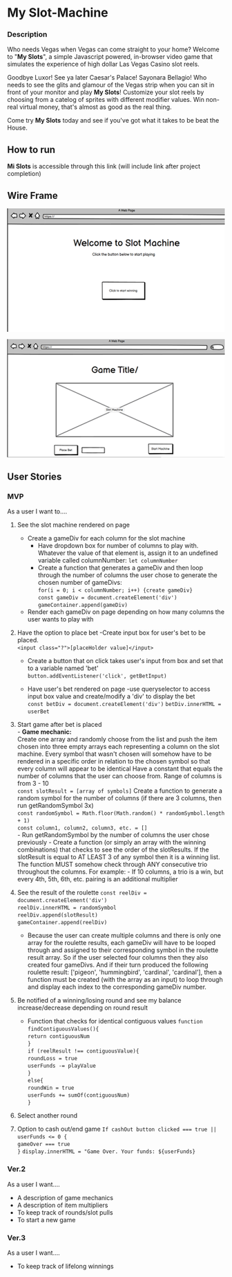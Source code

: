 
# My Slot-Machine

### Description

Who needs Vegas when Vegas can come straight to your home? Welcome to "**My Slots**", a simple Javascript powered, in-browser video game that simulates the experience of high dollar Las Vegas Casino slot reels. 

Goodbye Luxor! See ya later Caesar's Palace! Sayonara Bellagio! Who needs to see the glits and glamour of the Vegas strip when you can sit in front of your monitor and play **My Slots**! Customize your slot reels by choosing from a catelog of sprites with different modifier values. Win non-real virtual money, that's almost as good as the real thing. 

Come try **My Slots** today and see if you've got what it takes to be beat the House.


## How to run

**Mi Slots** is accessible through this link (will include link after project completion)

## Wire Frame

![Landing Page](Wire-Frame-loadingPage.png)

![Game Page](Wire-Frame-gamePage.png)



## User Stories

### MVP

As a user I want to....

1. See the slot machine rendered on page
    - Create a gameDiv for each column for the slot machine
        - Have dropdown box for number of columns to play with. Whatever the value of that element is, assign it to an undefined variable called columnNumber: 
        `let columnNumber`
        - Create a function that generates a gameDiv and then loop through the number of columns the user chose to generate the chosen number of gameDivs: <br>
        `for(i = 0; i < columnNumber; i++) {create gameDiv}` <br>
         `const gameDiv = document.createElement('div')` <br>
         `gameContainer.append(gameDiv)`
    - Render each gameDiv on page depending on how many columns the user wants to play with

2. Have the option to place bet
    -Create input box for user's bet to be placed. <br>
        `<input class="?">[placeHolder value]</input>`
    - Create a button that on click takes user's input from box and set that to a variable named 'bet' <br>
        `button.addEventListener('click', getBetInput)`
         
    - Have user's bet rendered on page 
        -use queryselector to access input box value and create/modify a 'div' to display the bet    
            `const betDiv = document.createElement('div')`
            `betDiv.innerHTML = userBet`

3. Start game after bet is placed <br>
       - **Game mechanic:** <br>
          Create one array and randomly choose from the list and push the item chosen into three empty arrays each representing a column on the slot machine. Every symbol that wasn't chosen will somehow have to be rendered in a specific order in relation to the chosen symbol so that every column will appear to be identical
                Have a constant that equals the number of columns that the user can choose from. Range of columns is from 3 - 10 <br>
                `const slotResult = [array of symbols]`
                Create a function to generate a random symbol for the number of columns (if there are 3 columns, then run getRandomSymbol 3x) <br>
                    `const randomSymbol = Math.floor(Math.random() * randomSymbol.length + 1)` <br>
                    `const column1, column2, column3, etc. = []` <br>
                - Run getRandomSymbol by the number of columns the user chose previously
                - Create a function (or simply an array with the winning combinations) that checks to see the order of the slotResults. If the slotResult is equal to AT LEAST 3 of any symbol then it is a winning list. The function MUST somehow check through ANY consecutive trio throughout the columns. For example:
                    - If 10 columns, a trio is a win, but every 4th, 5th, 6th, etc. pairing is an additional multiplier

4. See the result of the roulette
    `const reelDiv = document.createElement('div')` <br>
    `reelDiv.innerHTML = randomSymbol` <br>
    `reelDiv.append(slotResult)` <br>
    `gameContainer.append(reelDiv)`
    - Because the user can create multiple columns and there is only one array for the roulette results, each gameDiv will have to be looped through and assigned to their corresponding symbol in the roulette result array. So if the user selected four columns then they also created four gameDivs. And if their turn produced the following roulette result: ['pigeon', 'hummingbird', 'cardinal', 'cardinal'], then a function must be created (with the array as an input) to loop through and display each index to the corresponding gameDiv number.
    
5. Be notified of a winning/losing round and see my balance increase/decrease depending on round result
    - Function that checks for identical contiguous values
     `function findContiguousValues(){` <br>
        `return contiguousNum` <br>
        `}` <br>
    `if (reelResult !== contiguousValue){` <br>
        `roundLoss = true` <br>
        `userFunds -= playValue` <br>
    `}` <br>
    `else{` <br>
        `roundWin = true` <br>
        `userFunds += sumOf(contiguousNum)` <br>
        `}` <br>
6. Select another round
7. Option to cash out/end game
    `If cashOut button clicked === true || userFunds <= 0 {` <br>
        `gameOver === true` <br>
        `}`
    `display.innerHTML = "Game Over. Your funds: ${userFunds}`

### Ver.2

As a user I want....

- A description of game mechanics
- A description of item multipliers
- To keep track of rounds/slot pulls
- To start a new game

### Ver.3

As a user I want....

- To keep track of lifelong winnings


